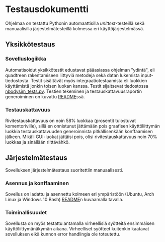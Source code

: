 # Testausdokumentti
Ohjelmaa on testattu Pythonin automaattisilla _unittest_-testeillä sekä manuaalisilla järjestelmätesteillä kolmessa eri käyttöjärjestelmässä.
## Yksikkötestaus 
### Sovelluslogiikka 
Automatisoidut yksikkötestit edustavat pääasiassa ohjelman "ydintä", eli quadtreen rakentamiseen liittyviä metodeja sekä datan lukemista input-tiedostosta. Testit sisältävät myös integraatiotestaamista eli luokkien käyttämistä jonkin toisen luokan kanssa. Testit sijaitsevat tiedostossa [nbodysim_tests.py](https://github.com/LeeviT/otm-harjoitustyo/blob/master/src/unittest/python/nbodysim_tests.py). Testien tekeminen ja testauskattavuusraportin generoiminen on kuvattu [README](https://github.com/LeeviT/otm-harjoitustyo/blob/master/README.md)ssä.
### Testauskattavuus
Rivitestauskattavuus on noin 58% luokkaa (prosentit tulostuvat komentoriville), sillä en onnistunut jättämään pois graafisen käyttöliittymän luokkia testauskattavuuden generoinnista pitkällisenkään konffaamisen jälkeen. Mikäli GUI-luokat jättäisi pois, olisi rivitestauskattavuus noin 70% luokkaa ja sinällään riittävähkö.
## Järjestelmätestaus
Sovelluksen järjestelmätestaus suoritettiin manuaalisesti.
### Asennus ja konffaaminen
Sovellus on ladattu ja asennettu kolmeen eri ympäristöön (Ubuntu, Arch Linux ja Windows 10 Bash) [README](https://github.com/LeeviT/otm-harjoitustyo/blob/master/README.md)n kuvaamalla tavalla. 
### Toiminallisuudet 
Sovellusta on myös testattu antamalla virheellisiä syötteitä ensimmäisen käyttöliittymänäkymän aikana. Virheelliset syötteet kuitenkin kaatavat sovelluksen eikä kunnon error handlingia ole toteutettu.

